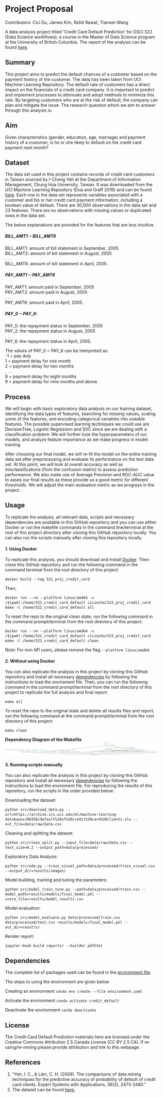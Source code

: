 # Project Proposal

Contributors: Cici Du, James Kim, Rohit Rawat, Tianwei Wang

A data analysis project titled 'Credit Card Default Prediction' for DSCI 522 (Data Science workflows); a course in the Master of Data Science program at the University of British Columbia. The report of the analysis can be found [here](https://github.com/garhwalinauna/Credit-Card-Default-Prediction/blob/main/reports/_build/pdf/book.pdf).


## Summary

This project aims to predict the default chances of a customer based on the payment history of the customer. The data has been taken from UCI Machine Learning Repository. The default rate of customers has a direct impact on the financials of a credit card company. It is important to predict and implement processes to attenuate and adopt methods to minimize this rate. By targeting customers who are at the risk of default, the company can plan and mitigate the issue. The research question which we aim to answer through this analysis is:

## Aim

Given characteristics (gender, education, age, marriage) and payment history of a customer, is he or she likely to default on the credit card payment next month? 

## Dataset

The data set used in this project contains records of credit card customers in Taiwan sourced by I-Cheng Yeh at the Department of Information Management, Chung Hua University, Taiwan. It was downloaded from the UCI Machine Learning Repository (Dua and Graff 2019) and can be found [here](https://archive.ics.uci.edu/ml/datasets/default+of+credit+card+clients). Each row in the data set represents variables associated with a customer and his or her credit card payment information, including a boolean value of default. There are 30,000 observations in the data set and 23 features. There are no observations with missing values or duplicated rows in the data set.

The below explanations are provided for the features that are less intuitive.

##### BILL_AMT1 ~ BILL_AMT6
BILL_AMT1: amount of bill statement in September, 2005.   
BILL_AMT2: amount of bill statement in August, 2005   
. . .  
BILL_AMT6: amount of bill statement in April, 2005.

##### PAY_AMT1 ~ PAY_AMT6
PAY_AMT1: amount paid in September, 2005   
PAY_AMT2: amount paid in August, 2005  
. . .  
PAY_AMT6: amount paid in April, 2005.

##### PAY_0 ~ PAY_6:
PAY_0: the repayment status in September, 2005  
PAY_2: the repayment status in August, 2005  
. . .  
PAY_6: the repayment status in April, 2005. 

The values of PAY_0 ~ PAY_6 can be interpreted as:  
-1 = pay duly  
1 = payment delay for one month  
2 = payment delay for two months  
. . .  
8 = payment delay for eight months  
9 = payment delay for nine months and above.

## Process

We will begin with basic exploratory data analysis on our training dataset, identifying the data types of features, searching for missing values, scaling some of the features, and encoding categorical variables into useable features. The possible supervised learning techniques we could use are DecisionTree, Logistic Regression and SVC since we are dealing with a classification problem. We will further tune the hyperparameters of our models, and analyze feature importance as we make progress in model training. 

After choosing our final model, we will re-fit the model on the entire training data set after preprocessing and evaluate its performance on the test data set. At this point, we will look at overall accuracy as well as misclassifications (from the confusion matrix) to assess prediction performance. We also make use of Average Precision and ROC-AUC value to asses our final results as these provide us a good metric for different thresholds. We will adjust the main evaluation metric as we progress in the project.


## Usage

To replicate the analysis, all relevant data, scripts and necessary dependencies are available in this GitHub repository and you can use either Docker or run the makefile commands in the command line/terminal at the root of this project directory after cloning this GitHub repository locally. You can also run the scripts manually after cloning this repository locally. 

#### 1. Using Docker
To replicate this analysis, you should download and install [Docker](https://www.docker.com/get-started). Then clone this GitHub repository and run the following command in the command terminal from the root directory of this project:

```
docker build --tag 522_proj_credit_card
```
Then,

```
docker run --rm --platform linux/amd64 -v /$(pwd):/home/522_credit_card_default ciciecho/522_proj_credit_card make -C /home/522_credit_card_default all
```
To reset the repo to the original clean state, run the following command in the command prompt/terminal from the root directory of this project:

```
docker run --rm --platform linux/amd64 -v /$(pwd):/home/522_credit_card_default ciciecho/522_proj_credit_card make -C /home/522_credit_card_default clean
```
Note: For non-M1 users, please remove the flag `--platform linux/amd64`.

#### 2. Without using Docker

You can also replicate the analysis in this project by cloning this GitHub repository and install all necessary [dependencies](https://github.com/UBC-MDS/Credit-Card-Default-Prediction#dependencies) by following the instructions to load the enviroment file. Then, you can run the following command in the command prompt/terminal from the root directory of this project to replicate the full analysis and final report:

```
make all 
```

To reset the repo to the original state and delete all results files and report, run the following command at the command prompt/terminal from the root directory of this project:

```
make clean
```
**Dependency Diagram of the Makefile**
![](Makefile.png)


#### 3. Running scripts manually

You can also replicate the analysis in this project by cloning this GitHub repository and install all necessary [dependencies](https://github.com/UBC-MDS/Credit-Card-Default-Prediction#dependencies) by following the instructions to load the enviroment file. For reproducing the results of this repository, run the scripts in the order provided below:  

Downloading the dataset:
```
python src/download_data.py --url=https://archive.ics.uci.edu/ml/machine-learning-databases/00350/default%20of%20credit%20card%20clients.xls --out_file=data/raw/data.csv
```
Cleaning and splitting the dataset:
```
python src/clean_split.py --input_file=data/raw/data.csv --test_size=0.2 --output_path=data/processed/
```
Exploratory Data Analysis:
```
python src/eda.py --train_visual_path=data/processed/train_visual.csv --output_dir=results/images/
```
Model building, training and tuning the parameters:
```
python src/model_train_tune.py --path=data/processed/train.csv --model_path=results/models/final_model.pkl --score_file=results/model_results.csv
```
Model evaluation:
```
python src/model_evaluate.py data/processed/train.csv data/processed/test.csv results/models/final_model.pkl --out_dir=results/
```
Render report:
```
jupyter-book build reports/ --builder pdfhtml
```

## Dependencies
The complete list of packages used can be found in the [environment file](https://github.com/UBC-MDS/Credit-Card-Default-Prediction/blob/main/environment.yaml).

The steps to using the environment are given below:

Creating an environment ```conda env create --file environment.yaml```

Activate the environment ```conda activate credit_default```

Deactivate the environment ```conda deactivate```


## License
The Credit Card Default Prediction materials here are licensed under the Creative Commons Attribution 2.5 Canada License (CC BY 2.5 CA). If re-using/re-mixing please provide attribution and link to this webpage.

## References
 
1. “Yeh, I. C., & Lien, C. H. (2009). The comparisons of data mining techniques for the predictive accuracy of probability of default of credit card clients. Expert Systems with Applications, 36(2), 2473-2480.” 
2. The dataset can be found [here.](https://archive.ics.uci.edu/ml/datasets/default+of+credit+card+clients)
